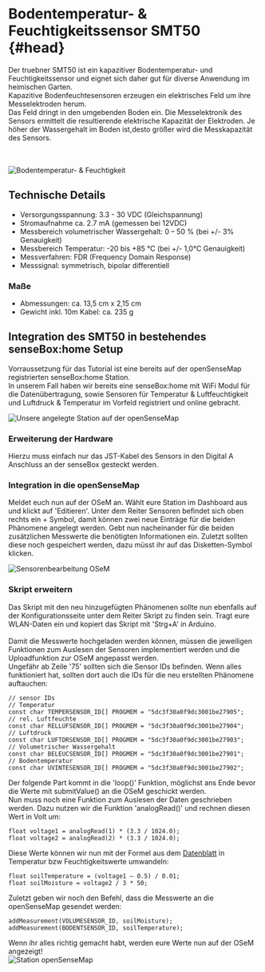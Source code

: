 # Bodentemperatur- & Feuchtigkeitssensor SMT50 {#head}

<div class="description">
	Der truebner SMT50 ist ein kapazitiver Bodentemperatur- und Feuchtigkeitssensor und eignet sich daher gut für diverse Anwendung im heimischen Garten.<br>
    Kapazitive Bodenfeuchtesensoren erzeugen ein elektrisches Feld um ihre Messelektroden herum.<br>Das Feld dringt in den umgebenden Boden ein. Die Messelektronik des Sensors ermittelt die resultierende elektrische Kapazität der Elektroden. Je höher der Wassergehalt im Boden ist,desto größer wird die Messkapazität des Sensors.
</div>
<div class="line">
    <br>
    <br>
</div>

![Bodentemperatur- & Feuchtigkeit](../../../../pictures/smt50_top.png)

## Technische Details
- Versorgungsspannung: 3.3 - 30 VDC (Gleichspannung)
- Stromaufnahme ca. 2.7 mA (gemessen bei 12VDC)
- Messbereich volumetrischer Wassergehalt: 0 – 50 % (bei +/- 3% Genauigkeit)
- Messbereich Temperatur: -20 bis +85 °C (bei +/- 1,0°C Genauigkeit)
- Messverfahren: FDR (Frequency Domain Response)
- Messsignal: symmetrisch, bipolar differentiell

### Maße
- Abmessungen: ca. 13,5 cm x 2,15 cm
- Gewicht inkl. 10m Kabel: ca. 235 g

## Integration des SMT50 in bestehendes senseBox:home Setup
Vorraussetzung für das Tutorial ist eine bereits auf der openSenseMap registrierten senseBox:home Station.<br>In unserem Fall haben wir bereits eine senseBox:home mit WiFi Modul für die Datenübertragung, sowie Sensoren für Temperatur & Luftfeuchtigkeit und Luftdruck & Temperatur im Vorfeld registriert und online gebracht.

![Unsere angelegte Station auf der openSenseMap](../../../../pictures/station_osem_home.jpg)

### Erweiterung der Hardware
Hierzu muss einfach nur das JST-Kabel des Sensors in den Digital A Anschluss an der senseBox gesteckt werden. 

### Integration in die openSenseMap
Meldet euch nun auf der OSeM an. Wählt eure Station im Dashboard aus und klickt auf 'Editieren'. Unter dem Reiter Sensoren befindet sich oben rechts ein + Symbol, damit können zwei neue Einträge für die beiden Phänomene angelegt werden. Gebt nun nacheinander für die beiden zusätzlichen Messwerte die benötigten Informationen ein. Zuletzt sollten diese noch gespeichert werden, dazu müsst ihr auf das Disketten-Symbol klicken.

![Sensorenbearbeitung OSeM](../../../../pictures/sensoren_edit.jpg)

### Skript erweitern
Das Skript mit den neu hinzugefügten Phänomenen sollte nun ebenfalls auf der Konfigurationsseite unter dem Reiter Skript zu finden sein. Tragt eure WLAN-Daten ein und kopiert das Skript mit 'Strg+A' in Arduino.<br><br>
Damit die Messwerte hochgeladen werden können, müssen die jeweiligen Funktionen zum Auslesen der Sensoren implementiert werden und die Uploadfunktion zur OSeM angepasst werden.<br>Ungefähr ab Zeile '75' sollten sich die Sensor IDs befinden. Wenn alles funktioniert hat, sollten dort auch die IDs für die neu erstellten Phänomene auftauchen:
```arduino
// sensor IDs
// Temperatur
const char TEMPERSENSOR_ID[] PROGMEM = "5dc3f30a0f9dc3001be27905";
// rel. Luftfeuchte
const char RELLUFSENSOR_ID[] PROGMEM = "5dc3f30a0f9dc3001be27904";
// Luftdruck
const char LUFTDRSENSOR_ID[] PROGMEM = "5dc3f30a0f9dc3001be27903";
// Volumetrischer Wassergehalt
const char BELEUCSENSOR_ID[] PROGMEM = "5dc3f30a0f9dc3001be27901";
// Bodentemperatur
const char UVINTESENSOR_ID[] PROGMEM = "5dc3f30a0f9dc3001be27902";
```

Der folgende Part kommt in die 'loop()' Funktion, möglichst ans Ende bevor die Werte mit submitValue() an die OSeM geschickt werden.<br>Nun muss noch eine Funktion zum Auslesen der Daten geschrieben werden. Dazu nutzen wir die Funktion 'analogRead()' und rechnen diesen Wert in Volt um:
```arduino
float voltage1 = analogRead(1) * (3.3 / 1024.0);
float voltage2 = analogRead(2) * (3.3 / 1024.0);
```
Diese Werte können wir nun mit der Formel aus dem [Datenblatt](http://www.truebner.de/sites/default/files/SMT50_Flyer_deutsch.pdf) in Temperatur bzw Feuchtigkeitswerte umwandeln:
```arduino
float soilTemperature = (voltage1 – 0.5) / 0.01;
float soilMoisture = voltage2 / 3 * 50;
```
Zuletzt geben wir noch den Befehl, dass die Messwerte an die openSenseMap gesendet werden:
```arduino
addMeasurement(VOLUMESENSOR_ID, soilMoisture);
addMeasurement(BODENTSENSOR_ID, soilTemperature);
```

Wenn ihr alles richtig gemacht habt, werden eure Werte nun auf der OSeM angezeigt!<br>
![Station openSenseMap](../../../../pictures/station_osem.jpg)